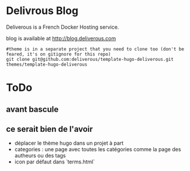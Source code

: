 # Delivrous Blog

Deliverous is a French Docker Hosting service.

blog is available at http://blog.deliverous.com

    #theme is in a separate project that you need to clone too (don't be feared, it's on gitignore for this repo)
    git clone git@github.com:deliverous/template-hugo-deliverous.git themes/template-hugo-deliverous

# ToDo

## avant bascule


## ce serait bien de l'avoir

- déplacer le thème hugo dans un projet à part
- categories : une page avec toutes les catégories comme la page des autheurs ou des tags
- icon par défaut dans ̀ terms.html`
